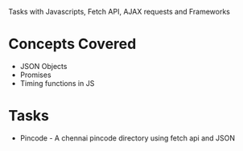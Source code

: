 Tasks with Javascripts, Fetch API, AJAX requests and Frameworks

  # __Concepts Covered__
  
 * JSON Objects
 * Promises
 * Timing functions in JS
 
 # Tasks
 
  * Pincode - A chennai pincode directory using fetch api and JSON
  
